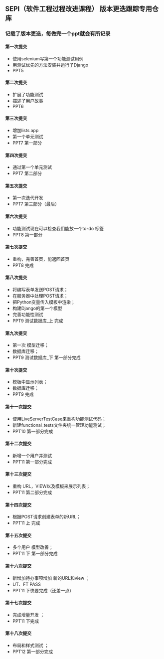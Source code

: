 ## SEPI（软件工程过程改进课程） 版本更迭跟踪专用仓库

### 记载了版本更迭，每做完一个ppt就会有所记录


#### 第一次提交
* 使用selenium写第一个功能测试用例
* 用测试优先的方法安装并运行了Django
* PPT5


#### 第二次提交
* 扩展了功能测试
* 描述了用户故事
* PPT6

#### 第三次提交
* 增加lists app
* 第一个单元测试
* PPT7 第一部分

#### 第四次提交
* 通过第一个单元测试
* PPT7 第二部分

#### 第五次提交
* 第一次迭代开发
* PPT7 第三部分（最后）

#### 第六次提交
* 功能测试现在可以检查我们能放一个to-do 标签
* PPT8 第一部分

#### 第七次提交
* 重构，完善首页，能返回首页
* PPT8 完成

#### 第八次提交
* 将编写表单发送POST请求；
* 在服务器中处理POST请求；
* 把Python变量传入模板中渲染；
* 构建Django的第一个模型
* 完善功能性测试
* PPT9 测试数据库_上 完成

#### 第九次提交
* 第一次 模型迁移；
* 数据库迁移；
* PPT9 测试数据库_下 第一部分完成

#### 第十次提交
* 模板中显示列表；
* 数据库迁移；
* PPT9 完成

#### 第十一次提交
* 使用LiveServerTestCase来重构功能测试代码；
* 新建functional_tests文件夹统一管理功能测试；
* PPT10 第一部分完成

#### 第十二次提交
* 新增一个用户并测试
* PPT11 第一部分完成


#### 第十三次提交
* 重构 URL，VIEW以及模板来展示列表；
* PPT11 第二部分完成

#### 第十四次提交
* 根据POST请求创建表单的新URL；
* PPT11 上 完成

#### 第十五次提交
* 多个用户 模型改善；
* PPT11 下 第一部分完成

#### 第十六次提交
* 新增加待办事项增加 新的URL和view ；
* UT、FT PASS
* PPT11 下快要完成（还差一点）

#### 第十七次提交
* 完成增量开发 ；
* PPT11 下完成

#### 第十八次提交
* 布局和样式测试 ；
* PPT12 第一部分完成
